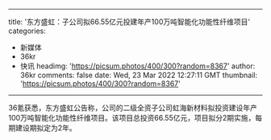 
---
title: '东方盛虹：子公司拟66.55亿元投建年产100万吨智能化功能性纤维项目'
categories: 
 - 新媒体
 - 36kr
 - 快讯
headimg: 'https://picsum.photos/400/300?random=8367'
author: 36kr
comments: false
date: Wed, 23 Mar 2022 12:27:11 GMT
thumbnail: 'https://picsum.photos/400/300?random=8367'
---

<div>   
36氪获悉，东方盛虹公告称，公司的二级全资子公司虹海新材料拟投资建设年产100万吨智能化功能性纤维项目。该项目总投资66.55亿元，项目拟分2期实施，每期建设期拟定为2年。  
</div>
            